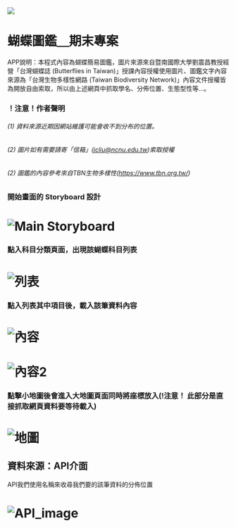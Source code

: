<img src=https://www.ncnu.edu.tw/ncnuweb/units/share/全校共用/web_material/images/banner/banner_22.gif>
 
# 蝴蝶圖鑑＿期末專案
APP說明：本程式內容為蝴蝶簡易圖鑑，圖片來源來自暨南國際大學劉震昌教授經營「台灣蝴蝶誌 (Butterflies in Taiwan)」授課內容授權使用圖片、圖鑑文字內容來源為「台灣生物多樣性網路 (Taiwan Biodiversity Network)」內容文件授權皆為開放自由索取，所以由上述網頁中抓取學名、分佈位置、生態型性等...。

### ！注意！作者聲明

###### (1) 資料來源近期因網站維護可能會收不到分布的位置。

###### (2) 圖片如有需要請寄「信箱」(jcliu@ncnu.edu.tw)索取授權

###### (2) 圖鑑的內容參考來自TBN生物多樣性(https://www.tbn.org.tw/)

### 開始畫面的 Storyboard 設計
# ![Main Storyboard](img/6.png "Main Storyboard")

### 點入科目分類頁面，出現該蝴蝶科目列表

# ![列表](img/7.png "列表")

### 點入列表其中項目後，載入該筆資料內容

# ![內容](img/8.png "內容")
# ![內容2](img/9.png "內容2")

### 點擊小地圖後會進入大地圖頁面同時將座標放入(!注意！ 此部分是直接抓取網頁資料要等待載入)

# ![地圖](img/10.png "地圖")

## 資料來源：API介面
API我們使用名稱來收尋我們要的該筆資料的分佈位置
# ![API_image](img/11.png "")



